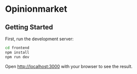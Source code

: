 # Opinionmarket

## Getting Started

First, run the development server:

```bash
cd frontend
npm install
npm run dev
```

Open [http://localhost:3000](http://localhost:3000) with your browser to see the result.